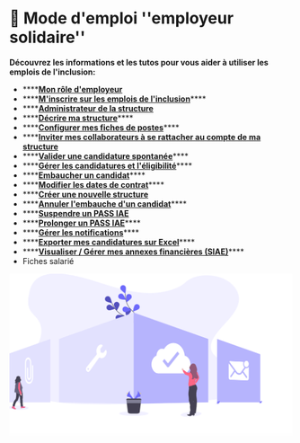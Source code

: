 # 📙 Mode d'emploi ''employeur solidaire''

**Découvrez les informations et les tutos pour vous aider à utiliser les emplois de l'inclusion:**

* \*\*\*\*[**Mon rôle d'employeur**](fonctionnalites-employeur.md)
* \*\*\*\*[**M'inscrire sur les emplois de l'inclusion**](inscription-employeur.md)\*\*\*\*
* \*\*\*\*[**Administrateur de la structure**](administrateur-de-la-structure.md)
* \*\*\*\*[**Décrire ma structure**](description-structure.md)\*\*\*\*
* \*\*\*\*[**Configurer mes fiches de postes**](gerer-les-fiches-de-poste.md)\*\*\*\*
* \*\*\*\*[**Inviter mes collaborateurs à se rattacher au compte de ma structure**](invitation-collaborateurs.md)
* \*\*\*\*[**Valider une candidature spontanée**](valider-une-candidature-spontanee.md)\*\*\*\*
* \*\*\*\*[**Gérer les candidatures et l'éligibilité**](gerer-les-candidatures-et-leligibilite.md)\*\*\*\*
* \*\*\*\*[**Embaucher un candidat**](embaucher-un-candidat.md)\*\*\*\*
* \*\*\*\*[**Modifier les dates de contrat**](modifier-les-dates-de-contrat.md)\*\*\*\*
* \*\*\*\*[**Créer une nouvelle structure**](creer-une-nouvelle-structure.md)
* \*\*\*\*[**Annuler l'embauche d'un candidat**](https://doc.inclusion.beta.gouv.fr/mon-monde-demploi-employeur-solidaire/annuler-lembauche-dun-candidat)\*\*\*\*
* \*\*\*\*[**Suspendre un PASS IAE**](suspendre-un-pass-iae.md)
* \*\*\*\*[**Prolonger un PASS IAE**](prolonger-un-pass-iae.md)\*\*\*\*
* \*\*\*\*[**Gérer les notifications**](gerer-les-notificiations-e-mail.md)\*\*\*\*
* \*\*\*\*[**Exporter mes candidatures sur Excel**](exporter-mes-candidatures-sur-excel.md)\*\*\*\*
* \*\*\*\*[**Visualiser / Gérer mes annexes financières \(SIAE\)**](visualiser-gerer-mes-annexes-financieres.md)\*\*\*\*
* Fiches salarié

![](../.gitbook/assets/capture-de-cran-2020-06-26-a-20.15.23.png)

